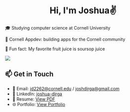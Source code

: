 <div align="center">
  
# Hi, I'm Joshua✌

</div>

🎓 Studying computer science at Cornell University

🔭 Cornell Appdev: building apps for the Cornell community

🍹 Fun fact: My favorite fruit juice is soursop juice

<img src="https://skillicons.dev/icons?i=py,java,ts,js,react,nodejs,express,maven,aws,gcp,graphql,postgres,docker,git,github,postman,vscode,html,css,flask,swift,kotlin,ocaml" />

## 📫 Get in Touch
- 📧 Email: jd2262@cornell.edu / joshdirga@gmail.com
- 💼 LinkedIn: [joshua-dirga](https://linkedin.com/in/joshua-dirga)
- 📄 Resume: [View PDF](https://drive.google.com/file/d/1BL-NlFLoiP9-EjEQ_iXDuTxb4SvMW5Ya/view)
- 🌐 Portfolio: [View Portfolio](https://joshua-dirga-website.vercel.app)
